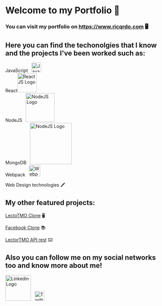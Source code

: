 <!-- prettier-ignore -->
# Welcome to my Portfolio 📝

### You can visit my portfolio on <https://www.ricqrdo.com> 🖥️

## Here you can find the techonolgies that I know and the projects I've been worked such as:

<!-- prettier-ignore -->
  JavaScript &nbsp; <img src='https://upload.wikimedia.org/wikipedia/commons/9/99/Unofficial_JavaScript_logo_2.svg' alt='Javascript Logo' width='30px'/>  
  React<img src='https://res.cloudinary.com/dy14mattw/image/upload/v1604341497/logo_fakxyh.svg' alt='ReactJS Logo' width='60px'/>  
  NodeJS &nbsp; <img src='https://res.cloudinary.com/dy14mattw/image/upload/v1604299115/nodejs_vrycov.svg' alt='NodeJS Logo' width='90px'/>   
  MongoDB &nbsp; <img src='https://res.cloudinary.com/dy14mattw/image/upload/v1604299115/mongodb_jgfxxa.svg' alt='NodeJS Logo' width='130x'/>  
  Webpack &nbsp; <img src='https://res.cloudinary.com/dy14mattw/image/upload/v1604294634/webpack_c7k6zs.svg' alt='Webpack Logo' width='35px'/>

Web Design technologies 🖍️

## My other featured projects:

<!-- prettier-ignore -->
   [LectoTMO Clone](https://github.com/Ricqrdo/Library-react-webpack) 🖥️

<!-- prettier-ignore -->
   [Facebook Clone](https://github.com/Ricqrdo/Library-react-webpack) 📚

<!-- prettier-ignore -->
   [LectorTMO API rest](https://github.com/Ricqrdo/Library-react-webpack) ⌨️

## Also you can follow me on my social networks too and know more about me!

<!-- prettier-ignore -->
  <a href='https://www.linkedin.com/in/ricqrdo/' target='blank__'><img src='https://res.cloudinary.com/dy14mattw/image/upload/v1604294647/linkedin_shsxz5.png' alt='Linkedin Logo' width='80px'/></a> &nbsp; <a href='https://twitter.com/Ricqrdo__' target='blank__'><img src='https://res.cloudinary.com/dy14mattw/image/upload/v1604294636/twitter-circle_npav0i.svg' alt='Twitter Logo' width='30px'/></a>
